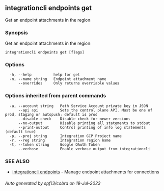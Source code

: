 ## integrationcli endpoints get

Get an endpoint attachments in the region

### Synopsis

Get an endpoint attachments in the region

```
integrationcli endpoints get [flags]
```

### Options

```
  -h, --help          help for get
  -n, --name string   Endpoint attachment name
      --overrides     Only returns overriable values
```

### Options inherited from parent commands

```
  -a, --account string   Path Service Account private key in JSON
      --api api          Sets the control plane API. Must be one of prod, staging or autopush; default is prod
      --disable-check    Disable check for newer versions
      --no-output        Disable printing all statements to stdout
      --print-output     Control printing of info log statements (default true)
  -p, --proj string      Integration GCP Project name
  -r, --reg string       Integration region name
  -t, --token string     Google OAuth Token
      --verbose          Enable verbose output from integrationcli
```

### SEE ALSO

* [integrationcli endpoints](integrationcli_endpoints.md)	 - Manage endpoint attachments for connections

###### Auto generated by spf13/cobra on 19-Jul-2023
